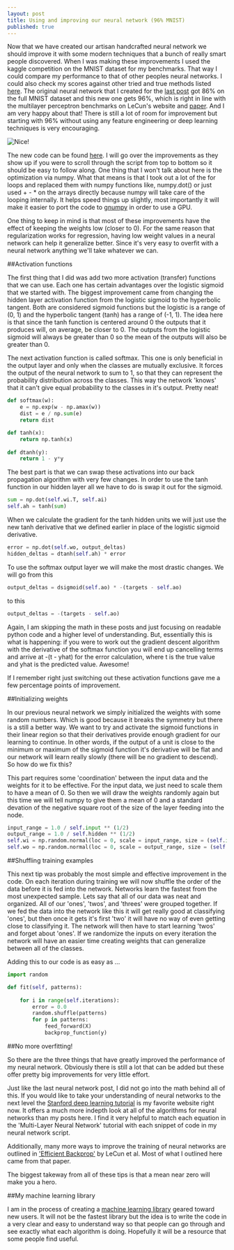 ```yaml
---
layout: post
title: Using and improving our neural network (96% MNIST)
published: true
---
```


Now that we have created our artisan handcrafted neural network we should improve it with some modern techniques that a bunch of really smart people discovered. When I was making these improvements I used the kaggle competition on the MNIST dataset for my benchmarks. That way I could compare my performance to that of other peoples neural networks. I could also check my scores against other tried and true methods listed [here](http://yann.lecun.com/exdb/mnist/). The original neural network that I created for the [last post](http://databoys.github.io/Feedforward/) got 86% on the full MNIST dataset and this new one gets 96%, which is right in line with the multilayer perceptron benchmarks on LeCun's website and [paper](http://yann.lecun.com/exdb/publis/pdf/lecun-98.pdf). And I am very happy about that! There is still a lot of room for improvement but starting with 96% without using any feature engineering or deep learning techniques is very encouraging. 

![Nice!](http://i.imgur.com/ciWzoO3.png "Nice!")

The new code can be found [here](https://github.com/FlorianMuellerklein/Machine-Learning/blob/master/MultiLayerPerceptron.py). I will go over the improvements as they show up if you were to scroll through the script from top to bottom so it should be easy to follow along. One thing that I won't talk about here is the optimization via numpy. What that means is that I took out a lot of the for loops and replaced them with numpy functions like, numpy.dot() or just used + - * on the arrays directly because numpy will take care of the looping internally. It helps speed things up slightly, most importantly it will make it easier to port the code to [gnumpy](http://www.cs.toronto.edu/~tijmen/gnumpy.html) in order to use a GPU.

One thing to keep in mind is that most of these improvements have the effect of keeping the weights low (closer to 0). For the same reason that regularization works for regression, having low weight values in a neural network can help it generalize better. Since it's very easy to overfit with a neural network anything we'll take whatever we can. 

##Activation functions

The first thing that I did was add two more activation (transfer) functions that we can use. Each one has certain advantages over the logistic sigmoid that we started with. The biggest improvement came from changing the hidden layer activation function from the logistic sigmoid to the hyperbolic tangent. Both are considered sigmoid functions but the logistic is a range of (0, 1) and the hyperbolic tangent (tanh) has a range of (-1, 1). The idea here is that since the tanh function is centered around 0 the outputs that it produces will, on average, be closer to 0. The outputs from the logistic sigmoid will always be greater than 0 so the mean of the outputs will also be greater than 0. 

The next activation function is called softmax. This one is only beneficial in the output layer and only when the classes are mutually exclusive. It forces the output of the neural network to sum to 1, so that they can represent the probability distribution across the classes. This way the network 'knows' that it can't give equal probability to the classes in it's output. Pretty neat!


``` python
def softmax(w):
    e = np.exp(w - np.amax(w))
    dist = e / np.sum(e)
    return dist

def tanh(x):
    return np.tanh(x)
    
def dtanh(y):
    return 1 - y*y
```

The best part is that we can swap these activations into our back propagation algorithm with very few changes. In order to use the tanh function in our hidden layer all we have to do is swap it out for the sigmoid. 

``` python
sum = np.dot(self.wi.T, self.ai)
self.ah = tanh(sum)
```

When we calculate the gradient for the tanh hidden units we will just use the new tanh derivative that we defined earlier in place of the logistic sigmoid derivative. 

``` python
error = np.dot(self.wo, output_deltas)
hidden_deltas = dtanh(self.ah) * error
```

To use the softmax output layer we will make the most drastic changes. We will go from this

``` python
output_deltas = dsigmoid(self.ao) * -(targets - self.ao)
```

to this

``` python
output_deltas = -(targets - self.ao)
```

Again, I am skipping the math in these posts and just focusing on readable python code and a higher level of understanding. But, essentially this is what is happening: if you were to work out the gradient descent algorithm with the derivative of the softmax function you will end up cancelling terms and arrive at -(t - yhat) for the error calculation, where t is the true value and yhat is the predicted value. Awesome!

If I remember right just switching out these activation functions gave me a few percentage points of improvement.

##Initializing weights

In our previous neural network we simply initialized the weights with some random numbers. Which is good because it breaks the symmetry but there is a still a better way. We want to try and activate the sigmoid functions in their linear region so that their derivatives provide enough gradient for our learning to continue. In other words, if the output of a unit is close to the minimum or maximum of the sigmoid function it's derivative will be flat and our network will learn really slowly (there will be no gradient to descend). So how do we fix this?

This part requires some 'coordination' between the input data and the weights for it to be effective. For the input data, we just need to scale them to have a mean of 0. So then we will draw the weights randomly again but this time we will tell numpy to give them a mean of 0 and a standard devation of the negative square root of the size of the layer feeding into the node.

``` python
input_range = 1.0 / self.input ** (1/2)
output_range = 1.0 / self.hidden ** (1/2)
self.wi = np.random.normal(loc = 0, scale = input_range, size = (self.input, self.hidden))
self.wo = np.random.normal(loc = 0, scale = output_range, size = (self.hidden, self.output))
```

##Shuffling training examples

This next tip was probably the most simple and effective improvement in the code. On each iteration during training we will now shuffle the order of the data before it is fed into the network. Networks learn the fastest from the most unexpected sample. Lets say that all of our data was neat and organized. All of our 'ones', 'twos', and 'threes' were grouped together. If we fed the data into the network like this it will get really good at classifying 'ones', but then once it gets it's first 'two' it will have no way of even getting close to classifying it. The network will then have to start learning 'twos' and forget about 'ones'. If we randomize the inputs on every iteration the network will have an easier time creating weights that can generalize between all of the classes. 

Adding this to our code is as easy as ... 

``` python
import random 

def fit(self, patterns):
                
    for i in range(self.iterations):
        error = 0.0
        random.shuffle(patterns)
        for p in patterns:
			feed_forward(X)
			backprop_function(y)
```

##No more overfitting!

So there are the three things that have greatly improved the performance of my neural network. Obviously there is still a lot that can be added but these offer pretty big improvements for very little effort. 

Just like the last neural network post, I did not go into the math behind all of this. If you would like to take your understanding of neural networks to the next level the [Stanford deep learning tutorial](http://ufldl.stanford.edu/tutorial/) is my favorite website right now. It offers a much more indepth look at all of the algorithms for neural networks than my posts here. I find it very helpful to match each equation in the 'Multi-Layer Neural Network' tutorial with each snippet of code in my neural network script.

Additionally, many more ways to improve the training of neural networks are outlined in ['Efficient Backprop'](http://yann.lecun.com/exdb/publis/pdf/lecun-98b.pdf) by LeCun et al. Most of what I outlined here came from that paper. 

The biggest takeway from all of these tips is that a mean near zero will make you a hero.

##My machine learning library

I am in the process of creating a [machine learning library](https://github.com/FlorianMuellerklein/Machine-Learning) geared toward new users. It will not be the fastest library but the idea is to write the code in a very clear and easy to understand way so that people can go through and see exactly what each algorithm is doing. Hopefully it will be a resource that some people find useful. 